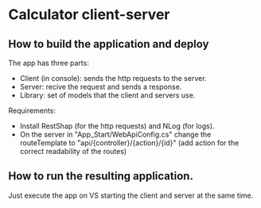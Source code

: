 # Calculator client-server 

## How to build the application and deploy

The app has three parts:
- Client (in console): sends the http requests to the server.
- Server: recive the request and sends a response.
- Library: set of models that the client and servers use.

Requirements:
- Install RestShap (for the http requests) and NLog (for logs).
- On the server in "App_Start/WebApiConfig.cs" change the routeTemplate to "api/{controller}/{action}/{id}" (add action for the correct readability of the routes)

## How to run the resulting application.

Just execute the app on VS starting the client and server at the same time.
